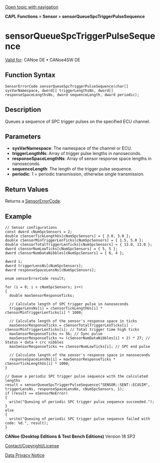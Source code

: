 [Open topic with navigation](../../../../../CANoeDEFamily.htm#Topics/CAPLFunctions/Sensor/Functions/CAPLfunctionSensorQueueSpcTriggerPulseSequence.md)

**CAPL Functions** » **Sensor** » **sensorQueueSpcTriggerPulseSequence**

# sensorQueueSpcTriggerPulseSequence

[Valid for](../../../Shared/FeatureAvailability.md): CANoe DE • CANoe4SW DE

## Function Syntax

```plaintext
SensorErrorCode sensorQueueSpcTriggerPulseSequence(char[] sysVarNamespace, dword[] triggerLengthsNs, dword[] responseSpaceLengthsNs, dword sequenceLength, dword periodic);
```

## Description

Queues a sequence of SPC trigger pulses on the specified ECU channel.

## Parameters

- **sysVarNamespace**: The namespace of the channel or ECU.
- **triggerLengthNs**: Array of trigger pulse lengths in nanoseconds.
- **responseSpaceLengthNs**: Array of sensor response space lengths in nanoseconds.
- **sequenceLength**: The length of the trigger pulse sequence.
- **periodic**: 1 = periodic transmission, otherwise single transmission.

## Return Values

Returns a [SensorErrorCode](../CAPLfunctionsSensorEnumeration.md).

## Example

```plaintext
// Sensor configurations
const dword cNumSpcSensors = 2;
double cSensorTickLengthUs[cNumSpcSensors] = { 3.0, 3.0 };
double cSensorMinTriggerLenTicks[cNumSpcSensors] = { 1.5, 5.0 };
double cSensorTotalTriggerLenTicks[cNumSpcSensors] = { 13.0, 13.0 };
dword cSensorNumLowTicks[cNumSpcSensors] = { 5, 5 };
dword cSensorNumDataNibbles[cNumSpcSensors] = { 6, 4 };

dword i;
dword triggerLensNs[cNumSpcSensors];
dword responseSpaceLensNs[cNumSpcSensors];

enum sensorErrorCode result;

for (i = 0; i < cNumSpcSensors; i++)
{
  double maxSensorResponseTicks;

  // Calculate length of SPC trigger pulse in nanoseconds
  triggerLensNs[i] = cSensorTickLengthUs[i] * cSensorMinTriggerLenTicks[i] * 1000;

  // Calculate length of the sensor's response space in ticks
  maxSensorResponseTicks = cSensorTotalTriggerLenTicks[i] - cSensorMinTriggerLenTicks[i]; // Total trigger time high ticks
  maxSensorResponseTicks += 56; // Sync pulse
  maxSensorResponseTicks += (cSensorNumDataNibbles[i] + 2) * 27; // Status + data + crc nibbles
  maxSensorResponseTicks += cSensorNumLowTicks[i]; // SPC end pulse

  // Calculate length of the sensor's response space in nanoseconds
  responseSpaceLensNs[i] = maxSensorResponseTicks * cSensorTickLengthUs[i] * 1000;
}

// Queue a periodic SPC trigger pulse sequence with the calculated lengths
result = sensorQueueSpcTriggerPulseSequence("SENSOR::SENT::ECUSIM", triggerLensNs, responseSpaceLensNs, cNumSpcSensors, 1);
if (result == eSensorNoError)
{
  write("Queuing of periodic SPC trigger pulse sequence succeeded.");
}
else
{
  write("Queuing of periodic SPC trigger pulse sequence failed with code: %d.", result);
}
```

**CANoe (Desktop Editions & Test Bench Editions)** Version 18 SP3

[Contact/Copyright/License](../../../Shared/ContactCopyrightLicense.md)

[Data Privacy Notice](https://www.vector.com/int/en/company/get-info/privacy-policy/)
